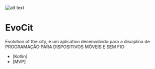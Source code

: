 ![alt text](https://apptractor.ru/wp-content/uploads/2017/05/kotlin_250x250.png)
# EvoCit
Evolution of the city, é um aplicativo desenvolvido para a disciplina de PROGRAMAÇÃO PARA DISPOSITIVOS MÓVEIS E SEM FIO

- [Kotlin]
- [MVP]
